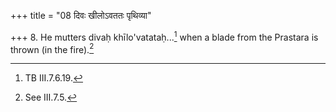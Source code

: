 +++
title = "08 दिवः खीलोऽवततः पृथिव्या"

+++
8. He mutters divaḥ khīlo'vatataḥ...[^1] when a blade from the Prastara is thrown (in the fire).[^2]  

[^1]: TB III.7.6.19.  

[^2]: See III.7.5.  
